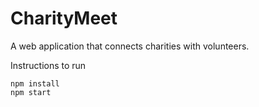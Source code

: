 # CharityMeet
A web application that connects charities with volunteers.

Instructions to run
```
npm install
npm start
```

